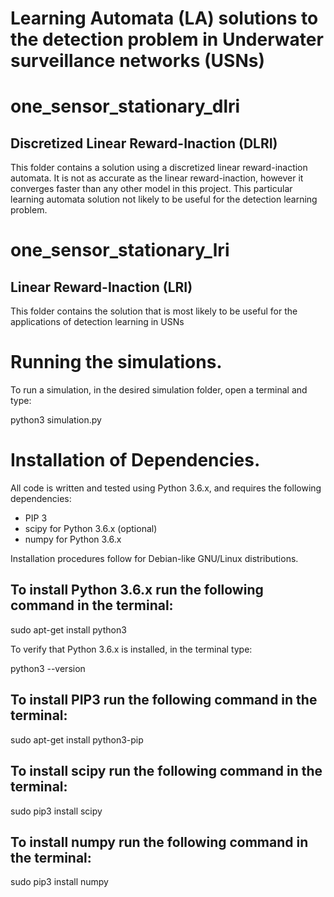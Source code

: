 # Learning Automata (LA) solutions to the detection problem in Underwater surveillance networks (USNs)

# one_sensor_stationary_dlri 
## Discretized Linear Reward-Inaction (DLRI)

This folder contains a solution using a discretized linear reward-inaction automata. It is not as accurate as the linear reward-inaction, however it converges faster than any other model in this project.  This particular learning automata solution not likely to be useful for the detection learning problem.

# one_sensor_stationary_lri 
## Linear Reward-Inaction (LRI)

This folder contains the solution that is most likely to be useful for the applications of detection learning in USNs

# Running the simulations.

To run a simulation, in the desired simulation folder, open a terminal and type:

python3 simulation.py


# Installation of Dependencies.
All code is written and tested using Python 3.6.x, and requires the following dependencies:
- PIP 3
- scipy for Python 3.6.x (optional)
- numpy for Python 3.6.x 

Installation procedures follow for Debian-like GNU/Linux distributions.

## To install Python 3.6.x run the following command in the terminal:

sudo apt-get install python3

To verify that Python 3.6.x is installed, in the terminal type:

python3 --version

## To install PIP3 run the following command in the terminal:

sudo apt-get install python3-pip

## To install scipy run the following command in the terminal:

sudo pip3 install scipy

## To install numpy run the following command in the terminal:

sudo pip3 install numpy
